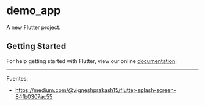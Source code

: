 # demo_app

A new Flutter project.

## Getting Started

For help getting started with Flutter, view our online
[documentation](https://flutter.io/).

---

Fuentes:

+ https://medium.com/@vigneshprakash15/flutter-splash-screen-84fb0307ac55